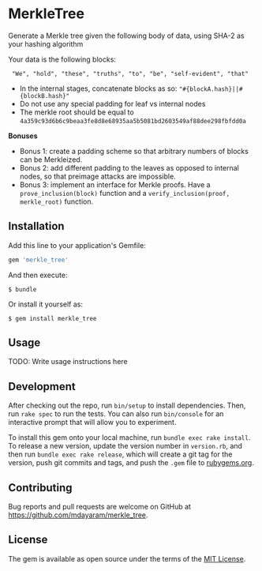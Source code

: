 # MerkleTree

Generate a Merkle tree given the following body of data, using SHA-2 as your hashing algorithm

Your data is the following blocks:

```
 "We", "hold", "these", "truths", "to", "be", "self-evident", "that"
```

* In the internal stages, concatenate blocks as so: `"#{blockA.hash}||#{blockB.hash}"`
* Do not use any special padding for leaf vs internal nodes
* The merkle root should be equal to `4a359c93d6b6c9beaa3fe8d8e68935aa5b5081bd2603549af88dee298fbfdd0a`

**Bonuses**

* Bonus 1: create a padding scheme so that arbitrary numbers of blocks can be Merkleized.
* Bonus 2: add different padding to the leaves as opposed to internal nodes, so that preimage attacks are impossible.
* Bonus 3: implement an interface for Merkle proofs. Have a `prove_inclusion(block)` function and a `verify_inclusion(proof, merkle_root)` function.

## Installation

Add this line to your application's Gemfile:

```ruby
gem 'merkle_tree'
```

And then execute:

    $ bundle

Or install it yourself as:

    $ gem install merkle_tree

## Usage

TODO: Write usage instructions here

## Development

After checking out the repo, run `bin/setup` to install dependencies. Then, run `rake spec` to run the tests. You can also run `bin/console` for an interactive prompt that will allow you to experiment.

To install this gem onto your local machine, run `bundle exec rake install`. To release a new version, update the version number in `version.rb`, and then run `bundle exec rake release`, which will create a git tag for the version, push git commits and tags, and push the `.gem` file to [rubygems.org](https://rubygems.org).

## Contributing

Bug reports and pull requests are welcome on GitHub at https://github.com/mdayaram/merkle_tree.

## License

The gem is available as open source under the terms of the [MIT License](https://opensource.org/licenses/MIT).
